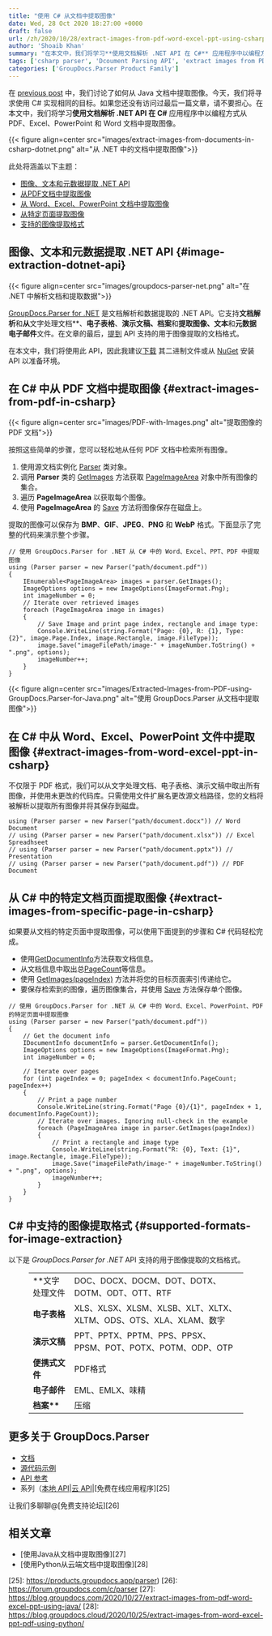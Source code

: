 ```yaml
---
title: "使用 C# 从文档中提取图像"
date: Wed, 28 Oct 2020 18:27:00 +0000
draft: false
url: /zh/2020/10/28/extract-images-from-pdf-word-excel-ppt-using-csharp/
author: 'Shoaib Khan'
summary: "在本文中，我们将学习**使用文档解析 .NET API 在 C#** 应用程序中以编程方式从 PDF、Excel、PowerPoint 和 Word 文档中提取图像。 [GroupDocs.Parser for .NET][1] 是文档解析和数据提取的 .NET API。它支持**文档解析**和**从**文字处理文档**、**电子表格**、**演示文稿、档案**和**提取图像、文本**和**元数据** **电子邮件**文件。"
tags: ['csharp parser', 'Dcoument Parsing API', 'extract images from PDF in csharp', 'extract images in csharp', 'Image extractor']
categories: ['GroupDocs.Parser Product Family']
---
```


在 [previous post][2] 中，我们讨论了如何从 Java 文档中提取图像。今天，我们将寻求使用 C# 实现相同的目标。如果您还没有访问过最后一篇文章，请不要担心。在本文中，我们将学习**使用文档解析 .NET API 在 C#** 应用程序中以编程方式从 PDF、Excel、PowerPoint 和 Word 文档中提取图像。



{{< figure align=center src="images/extract-images-from-documents-in-csharp-dotnet.png" alt="从 .NET 中的文档中提取图像">}}


此处将涵盖以下主题：

* [图像、文本和元数据提取 .NET API][3]
* [从PDF文档中提取图像][4]
* [从 Word、Excel、PowerPoint 文档中提取图像][5]
* [从特定页面提取图像][6]
* [支持的图像提取格式][7]

## 图像、文本和元数据提取 .NET API {#image-extraction-dotnet-api}



{{< figure align=center src="images/groupdocs-parser-net.png" alt="在 .NET 中解析文档和提取数据">}}


[GroupDocs.Parser for .NET][8] 是文档解析和数据提取的 .NET API。它支持**文档解析**和**从**文字处理文档**、**电子表格**、**演示文稿、档案**和**提取图像、文本**和**元数据** **电子邮件**文件。在文章的最后，[提到][9] API 支持的用于图像提取的文档格式。

在本文中，我们将使用此 API，因此我建议[下载][10] 其二进制文件或从 [NuGet][11] 安装 API 以准备环境。

## 在 C# 中从 PDF 文档中提取图像 {#extract-images-from-pdf-in-csharp}



{{< figure align=center src="images/PDF-with-Images.png" alt="提取图像的 PDF 文档">}}


按照这些简单的步骤，您可以轻松地从任何 PDF 文档中检索所有图像。

1. 使用源文档实例化 [Parser][12] 类对象。
2. 调用 **Parser** 类的 [GetImages][13] 方法获取 [PageImageArea][14] 对象中所有图像的集合。
3. 遍历 **PageImageArea** 以获取每个图像。
4. 使用 **PageImageArea** 的 [Save][15] 方法将图像保存在磁盘上。

提取的图像可以保存为 **BMP**、**GIF**、**JPEG**、**PNG** 和 **WebP** 格式。下面显示了完整的代码来演示整个步骤。

```
// 使用 GroupDocs.Parser for .NET 从 C# 中的 Word、Excel、PPT、PDF 中提取图像
using (Parser parser = new Parser("path/document.pdf"))
{
    IEnumerable<PageImageArea> images = parser.GetImages();
    ImageOptions options = new ImageOptions(ImageFormat.Png);
    int imageNumber = 0;
    // Iterate over retrieved images
    foreach (PageImageArea image in images)
    {
        // Save Image and print page index, rectangle and image type:
        Console.WriteLine(string.Format("Page: {0}, R: {1}, Type: {2}", image.Page.Index, image.Rectangle, image.FileType));
        image.Save("imageFilePath/image-" + imageNumber.ToString() + ".png", options);
        imageNumber++;
    }
}
```



{{< figure align=center src="images/Extracted-Images-from-PDF-using-GroupDocs.Parser-for-Java.png" alt="使用 GroupDocs.Parser 从文档中提取图像">}}


## 在 C# 中从 Word、Excel、PowerPoint 文件中提取图像 {#extract-images-from-word-excel-ppt-in-csharp}

不仅限于 PDF 格式，我们可以从文字处理文档、电子表格、演示文稿中取出所有图像，并使用未更改的代码库。只需使用文件扩展名更改源文档路径，您的文档将被解析以提取所有图像并将其保存到磁盘。

```
using (Parser parser = new Parser("path/document.docx")) // Word Document
// using (Parser parser = new Parser("path/document.xlsx")) // Excel Spreadhseet
// using (Parser parser = new Parser("path/document.pptx")) // Presentation
// using (Parser parser = new Parser("path/document.pdf")) // PDF Document
```

## 从 C# 中的特定文档页面提取图像 {#extract-images-from-specific-page-in-csharp}

如果要从文档的特定页面中提取图像，可以使用下面提到的步骤和 C# 代码轻松完成。

* 使用[GetDocumentInfo][16]方法获取文档信息。
* 从文档信息中取出总[PageCount][17]等信息。
* 使用 [GetImages(pageIndex)][18] 方法并将您的目标页面索引传递给它。
* 要保存检索到的图像，遍历图像集合，并使用 [Save][19] 方法保存单个图像。

```
// 使用 GroupDocs.Parser for .NET 从 C# 中的 Word、Excel、PowerPoint、PDF 的特定页面中提取图像
using (Parser parser = new Parser("path/document.pdf"))
{
    // Get the document info
    IDocumentInfo documentInfo = parser.GetDocumentInfo();
    ImageOptions options = new ImageOptions(ImageFormat.Png);
    int imageNumber = 0;

    // Iterate over pages
    for (int pageIndex = 0; pageIndex < documentInfo.PageCount; pageIndex++)
    {
        // Print a page number 
        Console.WriteLine(string.Format("Page {0}/{1}", pageIndex + 1, documentInfo.PageCount));
        // Iterate over images. Ignoring null-check in the example
        foreach (PageImageArea image in parser.GetImages(pageIndex))
        {
            // Print a rectangle and image type
            Console.WriteLine(string.Format("R: {0}, Text: {1}", image.Rectangle, image.FileType));
            image.Save("imageFilePath/image-" + imageNumber.ToString() + ".png", options);
            imageNumber++;
        }
    }
}
```

## C# 中支持的图像提取格式 {#supported-formats-for-image-extraction}

以下是 _GroupDocs.Parser for .NET_ API 支持的用于图像提取的文档格式。

<figure class="wp-block-table is-style-stripes"><table><tbody><tr><td>**文字处理文件</td><td>DOC、DOCX、DOCM、DOT、DOTX、DOTM、ODT、OTT、RTF</td></tr><tr><td><strong>电子表格</strong></td><td>XLS、XLSX、XLSM、XLSB、XLT、XLTX、XLTM、ODS、OTS、XLA、XLAM、数字</td></tr><tr><td><strong>演示文稿</strong></td><td>PPT、PPTX、PPTM、PPS、PPSX、PPSM、POT、POTX、POTM、ODP、OTP</td></tr><tr><td><strong>便携式文件</strong></td><td>PDF格式</td></tr><tr><td><strong>电子邮件</strong></td><td>EML、EMLX、味精</td></tr><tr><td><strong>档案**</strong></td><td>压缩</td></tr></tbody></table></figure>

## 更多关于 GroupDocs.Parser

* [文档][20]
* [源代码示例][21]
* [API 参考][22]
* 系列（[本地 API][23]|[云 API][24]|[免费在线应用程序][25]

让我们多聊聊@[免费支持论坛][26]

## 相关文章

* [使用Java从文档中提取图像][27]
* [使用Python从云端文档中提取图像][28]







[1]: https://products.groupdocs.com/parser/net
[2]: https://blog.groupdocs.com/2020/10/27/extract-images-from-pdf-word-excel-ppt-using-java/
[3]: #image-extraction-dotnet-api
[4]: #extract-images-from-pdf-in-csharp
[5]: #extract-images-from-word-excel-ppt-in-csharp
[6]: #extract-images-from-specific-page-in-csharp
[7]: #supported-formats-for-image-extraction
[8]: https://products.groupdocs.com/parser/net
[9]: #supported-formats-for-image-extraction
[10]: https://downloads.groupdocs.com/parser/net
[11]: https://www.nuget.org/packages/GroupDocs.Parser/
[12]: https://apireference.groupdocs.com/net/parser/groupdocs.parser/parser
[13]: https://apireference.groupdocs.com/net/parser/groupdocs.parser/parser/methods/getimages
[14]: https://apireference.groupdocs.com/net/parser/groupdocs.parser.data/pageimagearea
[15]: https://apireference.groupdocs.com/parser/net/groupdocs.parser.data.pageimagearea/save/methods/1
[16]: https://apireference.groupdocs.com/parser/net/groupdocs.parser/parser/methods/getdocumentinfo
[17]: https://apireference.groupdocs.com/parser/net/groupdocs.parser.options/idocumentinfo/properties/pagecount
[18]: https://apireference.groupdocs.com/parser/net/groupdocs.parser.parser/getimages/methods/2
[19]: https://apireference.groupdocs.com/parser/net/groupdocs.parser.data.pageimagearea/save/methods/1
[20]: https://docs.groupdocs.com/parser/
[21]: https://github.com/groupdocs-parser/
[22]: https://apireference.groupdocs.com/parser
[23]: https://products.groupdocs.com/parser/family
[24]: https://products.groupdocs.cloud/parser/family
[25]: https://products.groupdocs.app/parser)
[26]: https://forum.groupdocs.com/c/parser
[27]: https://blog.groupdocs.com/2020/10/27/extract-images-from-pdf-word-excel-ppt-using-java/
[28]: https://blog.groupdocs.cloud/2020/10/25/extract-images-from-word-excel-ppt-pdf-using-python/


